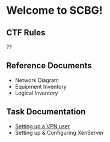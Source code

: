 # Welcome to SCBG!

## CTF Rules
??

## Reference Documents
* Network Diagram
* Equipment Inventory
* Logical Inventory

## Task Documentation
* [Setting up a VPN user](Docs/PFSense.md)
* Setting up & Configuring XenServer


